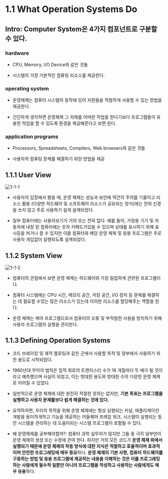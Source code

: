 # 1.1 What Operation Systems Do

## Intro: Computer System은 4가지 컴포넌트로 구분할 수 있다.

### hardware

- CPU, Memory, I/O Device와 같은 것들

- 시스템의 가장 기본적인 컴퓨팅 리소스를 제공한다.

### operating system

- 운영체제는 컴퓨터 시스템의 동작에 있어 자원들을 적절하게 사용할 수 있는 방법을 제공한다.

- 간단하게 생각하면 운영체제 그 자체를 어떠한 작업을 한다기보다 프로그램들이 유용한 작업을 할 수 있도록 환경을 제공해준다고 보면 된다.

### application programs

- Processors, Spreadsheets, Compilers, Web browsers와 같은 것들

- 사용자의 컴퓨팅 문제를 해결하기 위한 방법을 제공

## 1.1.1 User View

![1-1-1](https://user-images.githubusercontent.com/24209005/106422146-67dd4a00-64a1-11eb-842a-69231196c571.png)

- 사용자의 입장에서 봤을 때, 운영 체제는 성능과 보안에 약간의 주의를 기울이고 리소스 활용 (다양한 하드웨어 및 소프트웨어 리소스가 공유되는 방식)에는 전혀 신경을 쓰지 않고 주로 사용하기 쉽게 설계되었다.

- 일부 컴퓨터에는 사용자보기가 거의 또는 전혀 없다. 예를 들어, 가정용 기기 및 자동차에 내장 된 컴퓨터에는 숫자 키패드가있을 수 있으며 상태를 표시하기 위해 표시등을 켜거나 끌 수 있지만 이들 컴퓨터와 해당 운영 체제 및 응용 프로그램은 주로 사용자 개입없이 실행되도록 설계되었다.

## 1.1.2 System View

![1-1-2](https://user-images.githubusercontent.com/24209005/106422153-6b70d100-64a1-11eb-80a5-820e8a97b002.png)

- 컴퓨터의 관점에서 보면 운영 체제는 하드웨어와 가장 밀접하게 관련된 프로그램이다.

- 컴퓨터 시스템에는 CPU 시간, 메모리 공간, 저장 공간, I/O 장치 등 문제를 해결하는 데 필요할 수있는 많은 리소스가 있는데 이러한 리소스를 할당해주는 역할을 한다.

- 운영 체제는 제어 프로그램으로서 컴퓨터의 오류 및 부적절한 사용을 방지하기 위해 사용자 프로그램의 실행을 관리한다.

## 1.1.3 Defining Operation Systems

- 코드 브레이킹 및 궤적 플로팅과 같은 군에서 사용할 목적 및 정부에서 사용하기 위한 용도로 시작되었다.

- 1960년대 무어의 법칙은 집적 회로의 트랜지스터 수가 18 개월마다 두 배가 될 것이라고 예측했으며 사실이 되었고, 이는 방대한 용도와 방대한 수의 다양한 운영 체제로 이어질 수 있었다.

- 일반적으로 운영 체제에 대한 완전히 적절한 정의는 없지만, **기본 목표는 프로그램을 실행하고 사용자 문제를보다 쉽게 ​​해결하는 것에 있다.**

- 요약하자면, 우리의 목적을 위해 운영 체제에는 항상 실행되는 커널, 애플리케이션 개발을 용이하게하고 기능을 제공하는 미들웨어 프레임 워크, 시스템이 실행되는 동안 시스템을 관리하는 데 도움이되는 시스템 프로그램이 포함될 수 있다.

- 왜 운영체제를 공부해야할까?: 컴퓨터 과학 실무자가 많지만 그들 중 극히 일부만이 운영 체제의 생성 또는 수정에 관여 한다. 하지만 거의 모든 코드가 **운영 체제 위에서 실행되기 때문에 운영 체제의 작동 방식에 대한 지식은 적절하고 효율적이며 효과적이며 안전한 프로그래밍에 매우 중요**하다. **운영 체제의 기본 사항, 컴퓨터 하드웨어를 구동하는 방법 및 응용 프로그램에 제공하는 내용을 이해하는 것은 이를 프로그래밍하는 사람에게 필수적 일뿐만 아니라 프로그램을 작성하고 사용하는 사람에게도 매우 유용**하다.